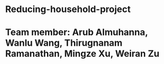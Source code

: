 # Reducing-household-project
# Team member: Arub Almuhanna, Wanlu Wang, Thirugnanam Ramanathan, Mingze Xu, Weiran Zu
